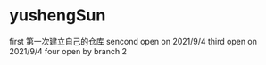 # yushengSun
first 第一次建立自己的仓库
sencond open on 2021/9/4
third open on 2021/9/4
four open by branch 2
